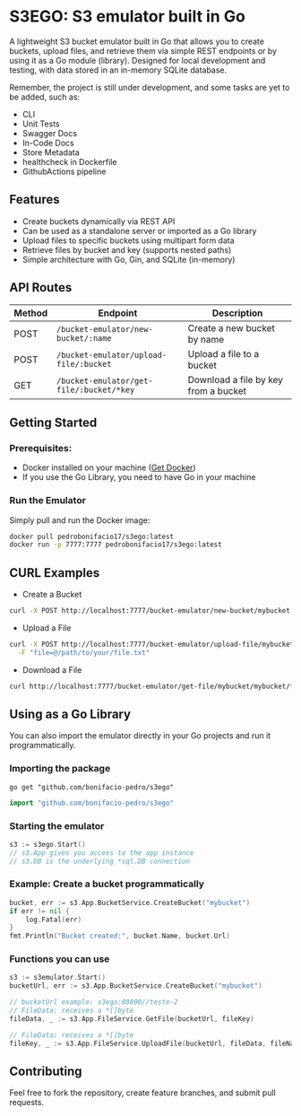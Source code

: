 # S3EGO: S3 emulator built in Go
A lightweight S3 bucket emulator built in Go that allows you to create buckets, upload files, and retrieve them via simple REST endpoints or by using it as a Go module (library). Designed for local development and testing, with data stored in an in-memory SQLite database.

Remember, the project is still under development, and some tasks are yet to be added, such as:

- CLI
- Unit Tests
- Swagger Docs
- In-Code Docs
- Store Metadata
- healthcheck in Dockerfile
- GithubActions pipeline

## Features
- Create buckets dynamically via REST API
- Can be used as a standalone server or imported as a Go library
- Upload files to specific buckets using multipart form data
- Retrieve files by bucket and key (supports nested paths)
- Simple architecture with Go, Gin, and SQLite (in-memory)

## API Routes

| Method | Endpoint                                  | Description                      |
|--------|-------------------------------------------|---------------------------------|
| POST   | `/bucket-emulator/new-bucket/:name`       | Create a new bucket by name      |
| POST   | `/bucket-emulator/upload-file/:bucket`    | Upload a file to a bucket        |
| GET    | `/bucket-emulator/get-file/:bucket/*key`  | Download a file by key from a bucket |

## Getting Started
### Prerequisites:
- Docker installed on your machine ([Get Docker](https://docs.docker.com/get-docker/)) 
- If you use the Go Library, you need to have Go in your machine

### Run the Emulator

Simply pull and run the Docker image:

```bash
docker pull pedrobonifacio17/s3ego:latest
docker run -p 7777:7777 pedrobonifacio17/s3ego:latest
```

## CURL Examples

- Create a Bucket
```sh
curl -X POST http://localhost:7777/bucket-emulator/new-bucket/mybucket
```
- Upload a File
```sh
curl -X POST http://localhost:7777/bucket-emulator/upload-file/mybucket \
  -F "file=@/path/to/your/file.txt"
```
- Download a File
```sh
curl http://localhost:7777/bucket-emulator/get-file/mybucket/mybucket/file.txt --output downloaded_file.txt
```

## Using as a Go Library
You can also import the emulator directly in your Go projects and run it programmatically.

### Importing the package
```shell
go get "github.com/bonifacio-pedro/s3ego"
```
```go
import "github.com/bonifacio-pedro/s3ego"
```

### Starting the emulator
```go
s3 := s3ego.Start()
// s3.App gives you access to the app instance
// s3.DB is the underlying *sql.DB connection
```

### Example: Create a bucket programmatically
```go
bucket, err := s3.App.BucketService.CreateBucket("mybucket")
if err != nil {
    log.Fatal(err)
}
fmt.Println("Bucket created:", bucket.Name, bucket.Url)
```

### Functions you can use
```go
s3 := s3emulator.Start()
bucketUrl, err := s3.App.BucketService.CreateBucket("mybucket")

// bucketUrl example: s3ego:80800//teste-2
// FileData: receives a *[]byte
fileData, _ := s3.App.FileService.GetFile(bucketUrl, fileKey)

// FileData: receives a *[]byte
fileKey, _ := s3.App.FileService.UploadFile(bucketUrl, fileData, fileName)
```

## Contributing
Feel free to fork the repository, create feature branches, and submit pull requests.
